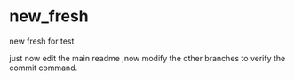 # new_fresh
new fresh for test


just now edit the main readme ,now modify the other branches to verify the commit command.
